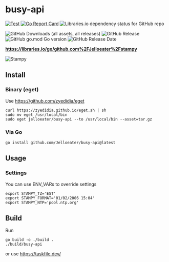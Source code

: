 # busy-api

[![Test](https://github.com/Jelloeater/busy-api/actions/workflows/test.yml/badge.svg)](https://github.com/Jelloeater/busy-api/actions/workflows/test.yml)
[![Go Report Card](https://goreportcard.com/badge/github.com/jelloeater/busy-api)](https://goreportcard.com/report/github.com/jelloeater/busy-api)
![Libraries.io dependency status for GitHub repo](https://img.shields.io/librariesio/github/jelloeater/busy-api)

![GitHub Downloads (all assets, all releases)](https://img.shields.io/github/downloads/jelloeater/busy-api/total)
![GitHub Release](https://img.shields.io/github/v/release/jelloeater/busy-api)
![GitHub go.mod Go version](https://img.shields.io/github/go-mod/go-version/jelloeater/busy-api)
![GitHub Release Date](https://img.shields.io/github/release-date/jelloeater/busy-api)

**<https://libraries.io/go/github.com%2FJelloeater%2Fstampy>**

![Stampy](stampy.gif)

## Install

### Binary (eget)

Use <https://github.com/zyedidia/eget>

```shell
curl https://zyedidia.github.io/eget.sh | sh
sudo mv eget /usr/local/bin
sudo eget jelloeater/busy-api --to /usr/local/bin --asset=tar.gz
```

### Via Go

```shell
go install github.com/Jelloeater/busy-api@latest
```

## Usage

### Settings

You can use ENV_VARs to override settings

```shell
export STAMPY_TZ='EST'
export STAMPY_FORMAT='01/02/2006 15:04'
export STAMPY_NTP='pool.ntp.org'
```


## Build

Run

```shell
go build -o ./build .
./build/busy-api
```

or use <https://taskfile.dev/>
